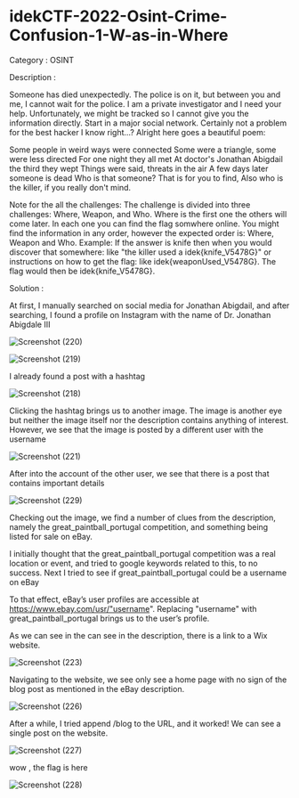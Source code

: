 # idekCTF-2022-Osint-Crime-Confusion-1-W-as-in-Where

Category : OSINT

Description : 

Someone has died unexpectedly. The police is on it, but between you and me, I cannot wait for the police. I am a private investigator and I need your help. Unfortunately, we might be tracked so I cannot give you the information directly. Start in a major social network. Certainly not a problem for the best hacker I know right...? Alright here goes a beautiful poem:

Some people in weird ways were connected
Some were a triangle, some were less directed
For one night they all met
At doctor's Jonathan Abigdail the third they wept 
Things were said, threats in the air
A few days later someone is dead
Who is that someone? That is for you to find,
Also who is the killer, if you really don't mind.

Note for the all the challenges: The challenge is divided into three challenges: Where, Weapon, and Who. Where is the first one the others will come later. In each one you can find the flag somwhere online. You might find the information in any order, however the expected order is: Where, Weapon and Who. Example: If the answer is knife then when you would discover that somewhere: like "the killer used a idek{knife_V5478G}" or instructions on how to get the flag: like idek{weaponUsed_V5478G}. The flag would then be idek{knife_V5478G}.


Solution : 

At first, I manually searched on social media for Jonathan Abigdail, and after searching, I found a profile on Instagram with the name of Dr. Jonathan Abigdale III

![Screenshot (220)](https://user-images.githubusercontent.com/80649768/221230296-a58fba85-dd22-4897-8c90-4a3ee75946de.png)

![Screenshot (219)](https://user-images.githubusercontent.com/80649768/221231935-95710fb0-9903-4dc2-88eb-6e165f898aaa.png)




I already found a post with a hashtag

![Screenshot (218)](https://user-images.githubusercontent.com/80649768/221231962-9f4d5f61-f092-4570-8829-8f745ca6c330.png)


Clicking the hashtag brings us to another image. The image is another eye but neither the image itself nor the description contains anything of interest. However, we see that the image is posted by a different user with the username

![Screenshot (221)](https://user-images.githubusercontent.com/80649768/221232776-48609fb1-8128-4fa7-90ba-dfc60d03e427.png)


After into the account of the other user, we see that there is a post that contains important details

![Screenshot (229)](https://user-images.githubusercontent.com/80649768/221233560-57e6b853-49db-4a84-b91e-d3f6a3478e93.png)

Checking out the image, we find a number of clues from the description, namely the great_paintball_portugal competition, and something being listed for sale on eBay.

I initially thought that the great_paintball_portugal competition was a real location or event, and tried to google keywords related to this, to no success. Next I tried to see if great_paintball_portugal could be a username on eBay

To that effect, eBay’s user profiles are accessible at https://www.ebay.com/usr/"username". Replacing "username" with great_paintball_portugal brings us to the user’s profile.

As we can see in the can see in the description, there is a link to a Wix website.

![Screenshot (223)](https://user-images.githubusercontent.com/80649768/221235170-819ca4f0-062c-4f4b-b4e9-2de6fb1ca343.png)

Navigating to the website, we see only see a home page with no sign of the blog post as mentioned in the eBay description.

![Screenshot (226)](https://user-images.githubusercontent.com/80649768/221236779-9a054ced-ad4c-4dc3-955a-68e2973b3baf.png)

After a while, I tried append /blog to the URL, and it worked! We can see a single post on the website.

![Screenshot (227)](https://user-images.githubusercontent.com/80649768/221236819-79494734-6ab2-464b-97be-36d1d387e5e8.png)

wow , the flag is here


![Screenshot (228)](https://user-images.githubusercontent.com/80649768/221237291-8c8bd6ca-b613-49de-8aa1-812b0086e0a6.png)




